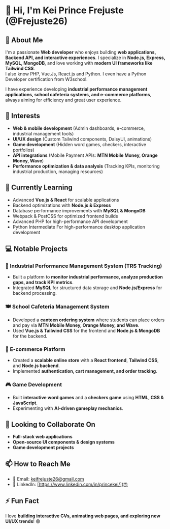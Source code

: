 # 👋 Hi, I'm Kei Prince Frejuste (@Frejuste26)  

## 🚀 About Me  
I'm a passionate **Web developer** who enjoys building **web applications, Backend API, and interactive experiences**. I specialize in **Node.js, Express, MySQL, MongoDB**, and love working with **modern UI frameworks like Tailwind CSS**.  
I also know PHP, Vue.Js, React.js and Python. I even have a Python Developer certification from W3school.

I have experience developing **industrial performance management applications, school cafeteria systems, and e-commerce platforms**, always aiming for efficiency and great user experience.  

## 👀 Interests  
- **Web & mobile development** (Admin dashboards, e-commerce, industrial management tools)  
- **UI/UX design** (Custom Tailwind components, DaisyUI, animations)  
- **Game development** (Hidden word games, checkers, interactive portfolios)  
- **API integrations** (Mobile Payment APIs: **MTN Mobile Money, Orange Money, Wave**)  
- **Performance optimization & data analysis** (Tracking KPIs, monitoring industrial production, managing resources)  

## 🌱 Currently Learning  
- Advanced **Vue.js & React** for scalable applications  
- Backend optimizations with **Node.js & Express**  
- Database performance improvements with **MySQL & MongoDB**  
- Webpack & PostCSS for optimized frontend builds
- Advanced PHP for high-performance API development
- Python Intermediate For high-performance desktop application development

## 💻 Notable Projects  
### 🎯 Industrial Performance Management System (TRS Tracking)  
- Built a platform to **monitor industrial performance, analyze production gaps, and track KPI metrics**.  
- Integrated **MySQL** for structured data storage and **Node.js/Express** for backend processing.  

### 🍽️ School Cafeteria Management System  
- Developed a **canteen ordering system** where students can place orders and pay via **MTN Mobile Money, Orange Money, and Wave**.  
- Used **Vue.js & Tailwind CSS** for the frontend and **Node.js & MongoDB** for the backend.  

### 🛒 E-commerce Platform  
- Created a **scalable online store** with a **React frontend**, **Tailwind CSS**, and **Node.js backend**.  
- Implemented **authentication, cart management, and order tracking**.  

### 🎮 Game Development  
- Built **interactive word games** and a **checkers game** using **HTML, CSS & JavaScript**.  
- Experimenting with **AI-driven gameplay mechanics**.  

## 💞️ Looking to Collaborate On  
- **Full-stack web applications**  
- **Open-source UI components & design systems**  
- **Game development projects**  

## 📫 How to Reach Me  
- 📧 Email: keifrejuste26@gmail.com  
- 💼 LinkedIn: [https://www.linkedin.com/in/princekei/](#)   

## ⚡ Fun Fact  
I love **building interactive CVs, animating web pages, and exploring new UI/UX trends**! 😄  
